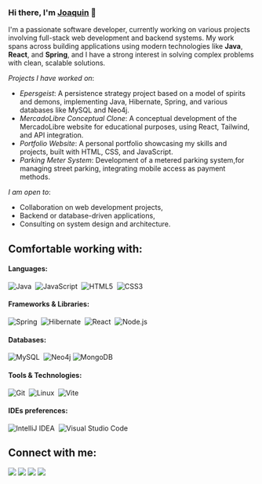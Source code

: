 ### Hi there, I'm [Joaquin](https://itsjoacordev.netlify.app) 👋

I'm a passionate software developer, currently working on various projects involving full-stack web development and backend systems. 
My work spans across building applications using modern technologies like **Java**, **React**, and **Spring**, and I have a strong interest in solving complex problems with clean, scalable solutions.

*Projects I have worked on*:
- *Epersgeist*: A persistence strategy project based on a model of spirits and demons, implementing Java, Hibernate, Spring, and various databases like MySQL and Neo4j.
- *MercadoLibre Conceptual Clone*: A conceptual development of the MercadoLibre website for educational purposes, using React, Tailwind, and API integration.
- *Portfolio Website*: A personal portfolio showcasing my skills and projects, built with HTML, CSS, and JavaScript.
- *Parking Meter System*: Development of a metered parking system,for managing street parking, integrating mobile access as payment methods.

*I am open to*:
- Collaboration on web development projects,
- Backend or database-driven applications,
- Consulting on system design and architecture.

## Comfortable working with:

#### Languages:

![Java](https://img.shields.io/badge/Java-ED8B00?style=for-the-badge&logo=java&logoColor=white)&nbsp;
![JavaScript](https://img.shields.io/badge/JavaScript-F7DF1E?style=for-the-badge&logo=javascript&logoColor=black)&nbsp;
![HTML5](https://img.shields.io/badge/HTML5-E34F26?style=for-the-badge&logo=html5&logoColor=white)&nbsp;
![CSS3](https://img.shields.io/badge/CSS3-1572B6?style=for-the-badge&logo=css3&logoColor=white)

#### Frameworks & Libraries:

![Spring](https://img.shields.io/badge/Spring-6DB33F?style=for-the-badge&logo=spring&logoColor=white)&nbsp;
![Hibernate](https://img.shields.io/badge/Hibernate-59666C?style=for-the-badge&logo=hibernate&logoColor=white)&nbsp;
![React](https://img.shields.io/badge/React-61DAFB?style=for-the-badge&logo=react&logoColor=black)&nbsp;
![Node.js](https://img.shields.io/badge/Node.js-339933?style=for-the-badge&logo=node.js&logoColor=white)

#### Databases:

![MySQL](https://img.shields.io/badge/MySQL-00000F?style=for-the-badge&logo=mysql&logoColor=white)&nbsp;
![Neo4j](https://img.shields.io/badge/Neo4j-008CC1?style=for-the-badge&logo=neo4j&logoColor=white)
![MongoDB](https://img.shields.io/badge/MongoDB-47A248?style=for-the-badge&logo=mongodb&logoColor=white)&nbsp;

#### Tools & Technologies:

![Git](https://img.shields.io/badge/GIT-E44C30?style=for-the-badge&logo=git&logoColor=white)&nbsp;
![Linux](https://img.shields.io/badge/Linux-FCC624?style=for-the-badge&logo=linux&logoColor=black)&nbsp;
![Vite](https://img.shields.io/badge/Vite-646CFF?style=for-the-badge&logo=vite&logoColor=white)

#### IDEs preferences:

![IntelliJ IDEA](https://img.shields.io/badge/IntelliJ%20IDEA-000000.svg?style=for-the-badge&logo=intellij-idea&logoColor=white)&nbsp;
![Visual Studio Code](https://img.shields.io/badge/Visual%20Studio%20Code-0078d7.svg?style=for-the-badge&logo=visual-studio-code&logoColor=white)

## Connect with me:

<p align="center">
  
[<img src="https://img.shields.io/badge/LinkedIn-0A66C2?style=for-the-badge&logo=linkedin&logoColor=white" />](https://www.linkedin.com/in/joaco-rodriguez)
[<img src="https://img.shields.io/badge/GitHub-181717?style=for-the-badge&logo=github&logoColor=white" />](https://github.com/itsjoacor)
[<img src="https://img.shields.io/badge/Portfolio-FFD700?style=for-the-badge&logo=browser&logoColor=white" />](https://itsjoacordev.netlify.app)
[<img src="https://img.shields.io/badge/WhatsApp-25D366?style=for-the-badge&logo=whatsapp&logoColor=white" />](https://wa.me/+5491121865149)  
</p>


